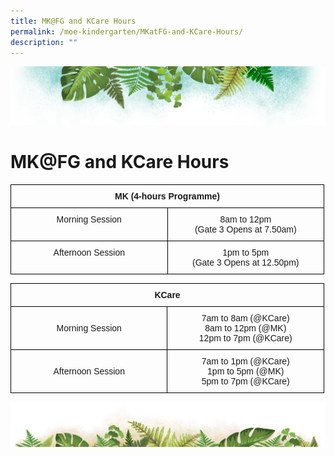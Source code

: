 ```yaml
---
title: MK@FG and KCare Hours
permalink: /moe-kindergarten/MKatFG-and-KCare-Hours/
description: ""
---
```

![](/images/Banner.png)

# MK@FG and KCare Hours

<style type="text/css">
.tg  {border-collapse:collapse;border-spacing:0;}
.tg td{border-color:black;border-style:solid;border-width:1px;font-family:Arial, sans-serif;font-size:14px;
  overflow:hidden;padding:10px 5px;word-break:normal;}
.tg th{border-color:black;border-style:solid;border-width:1px;font-family:Arial, sans-serif;font-size:14px;
  font-weight:normal;overflow:hidden;padding:10px 5px;word-break:normal;}
.tg .tg-baqh{text-align:center;vertical-align:top}
.tg .tg-amwm{font-weight:bold;text-align:center;vertical-align:top}
</style>
<table class="tg" style="undefined;table-layout: fixed; width: 502px">
<colgroup>
<col style="width: 251px">
<col style="width: 251px">
</colgroup>
<thead>
  <tr>
    <th class="tg-amwm" colspan="2">MK (4-hours Programme)</th>
  </tr>
</thead>
<tbody>
  <tr>
    <td class="tg-baqh">Morning Session</td>
    <td class="tg-baqh">8am to 12pm<br>(Gate 3 Opens at 7.50am)</td>
  </tr>
  <tr>
    <td class="tg-baqh">Afternoon Session</td>
    <td class="tg-baqh">1pm to 5pm<br>(Gate 3 Opens at 12.50pm)</td>
  </tr>
</tbody>
</table>


<style type="text/css">
.tg  {border-collapse:collapse;border-spacing:0;}
.tg td{border-color:black;border-style:solid;border-width:1px;font-family:Arial, sans-serif;font-size:14px;
  overflow:hidden;padding:10px 5px;word-break:normal;}
.tg th{border-color:black;border-style:solid;border-width:1px;font-family:Arial, sans-serif;font-size:14px;
  font-weight:normal;overflow:hidden;padding:10px 5px;word-break:normal;}
.tg .tg-amwm{font-weight:bold;text-align:center;vertical-align:top}
.tg .tg-nrix{text-align:center;vertical-align:middle}
</style>
<table class="tg" style="undefined;table-layout: fixed; width: 502px">
<colgroup>
<col style="width: 251px">
<col style="width: 251px">
</colgroup>
<thead>
  <tr>
    <th class="tg-amwm" colspan="2">KCare  </th>
  </tr>
</thead>
<tbody>
  <tr>
    <td class="tg-nrix"> Morning Session</td>
    <td class="tg-nrix">7am to 8am (@KCare)<br>8am to 12pm (@MK)<br>12pm to 7pm (@KCare) </td>
  </tr>
  <tr>
    <td class="tg-nrix"> Afternoon Session</td>
    <td class="tg-nrix"> 7am to 1pm (@KCare)<br>1pm to 5pm (@MK)<br>5pm to 7pm (@KCare)</td>
  </tr>
</tbody>
</table>

![](/images/bg-bottom.png)